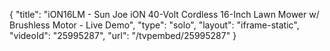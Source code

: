 {
    "title": "iON16LM - Sun Joe iON 40-Volt Cordless 16-Inch Lawn Mower w\/ Brushless Motor - Live Demo",
    "type": "solo",
    "layout": "iframe-static",
    "videoId": "25995287",
    "url": "\/tvpembed\/25995287"
}